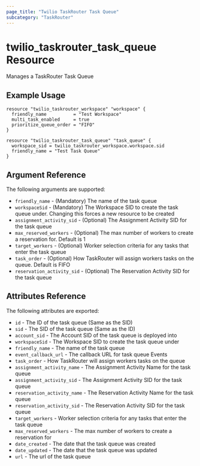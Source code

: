 ```yaml
---
page_title: "Twilio TaskRouter Task Queue"
subcategory: "TaskRouter"
---
```


# twilio_taskrouter_task_queue Resource

Manages a TaskRouter Task Queue

## Example Usage

```hcl
resource "twilio_taskrouter_workspace" "workspace" {
  friendly_name          = "Test Workspace"
  multi_task_enabled     = true
  prioritize_queue_order = "FIFO"
}

resource "twilio_taskrouter_task_queue" "task_queue" {
  workspace_sid = twilio_taskrouter_workspace.workspace.sid
  friendly_name = "Test Task Queue"
}
```

## Argument Reference

The following arguments are supported:

* `friendly_name` - (Mandatory) The name of the task queue
* `workspaceSid` - (Mandatory) The Workspace SID to create the task queue under. Changing this forces a new resource to be created
* `assignment_activity_sid` - (Optional) The Assignment Activity SID for the task queue
* `max_reserved_workers` - (Optional) The max number of workers to create a reservation for. Default is 1
* `target_workers` - (Optional) Worker selection criteria for any tasks that enter the task queue
* `task_order` - (Optional) How TaskRouter will assign workers tasks on the queue. Default is FIFO
* `reservation_activity_sid` - (Optional) The Reservation Activity SID for the task queue

## Attributes Reference

The following attributes are exported:

* `id` - The ID of the task queue (Same as the SID)
* `sid` - The SID of the task queue (Same as the ID)
* `account_sid` - The Account SID of the task queue is deployed into
* `workspaceSid` - The Workspace SID to create the task queue under
* `friendly_name` - The name of the task queue
* `event_callback_url` - The callback URL for task queue Events
* `task_order` - How TaskRouter will assign workers tasks on the queue
* `assignment_activity_name` - The Assignment Activity Name for the task queue
* `assignment_activity_sid` - The Assignment Activity SID for the task queue
* `reservation_activity_name` - The Reservation Activity Name for the task queue
* `reservation_activity_sid` - The Reservation Activity SID for the task queue
* `target_workers` - Worker selection criteria for any tasks that enter the task queue
* `max_reserved_workers` - The max number of workers to create a reservation for
* `date_created` - The date that the task queue was created
* `date_updated` - The date that the task queue was updated
* `url` - The url of the task queue
